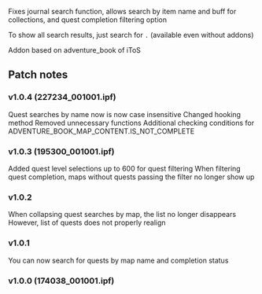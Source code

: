 Fixes journal search function, allows search by item name and buff for collections, and quest completion filtering option

To show all search results, just search for `.` (available even without addons)

Addon based on adventure_book of iToS


Patch notes
---
### v1.0.4 (227234_001001.ipf)
Quest searches by name now is now case insensitive
Changed hooking method
Removed unnecessary functions
Additional checking conditions for ADVENTURE_BOOK_MAP_CONTENT.IS_NOT_COMPLETE

### v1.0.3 (195300_001001.ipf)
Added quest level selections up to 600 for quest filtering
When filtering quest completion, maps without quests passing the filter no longer show up

### v1.0.2
When collapsing quest searches by map, the list no longer disappears
However, list of quests does not properly realign

### v1.0.1
You can now search for quests by map name and completion status

### v1.0.0 (174038_001001.ipf)